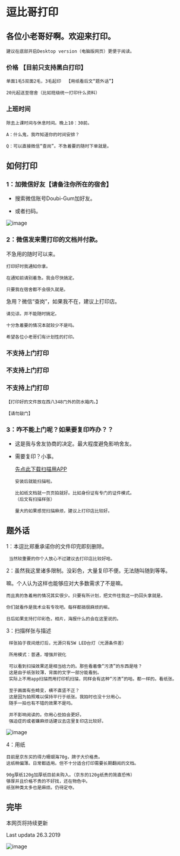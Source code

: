 # 逗比哥打印

## 各位小老哥好啊。欢迎来打印。

    建议在底部开启Desktop version（电脑版网页）更便于阅读。

### 价格   【目前只支持黑白打印】

    单面1毛5双面2毛，3毛起印  【用纸看后文“题外话”】

    20元起送至宿舍（比如班级统一打印什么资料）

### 上班时间

    除去上课时间与休息时间。晚上10：30前。

    A：什么鬼，我咋知道你的时间安排？

    Q：可以直接微信“查岗”。不急着要的随时下单就是。


## 如何打印

### 1：加微信好友【请备注你所在的宿舍】

* 搜索微信账号Doubi-Gum加好友。

* 或者扫码。

![image](https://github.com/DLGum/DLGum.github.io/blob/master/images/doubi-gum.png)



### 2：微信发来需打印的文档并付款。
 
   不急用的随时可以来。
  
    打印好时我通知你拿。
    
    在通知前请别着急。我会尽快搞定。
    
    只要我在宿舍都不会很久就是。
  
   急用？微信“查岗”，如果我不在，建议上打印店。

    请见谅。并不能随时搞定。
    
    十分急着要的情况本就较少不是吗。
    
    希望各位小老哥们有计划性的打印。

### 不支持上门打印
### 不支持上门打印
### 不支持上门打印

    【打印好的文件放在西八348门外的防水箱内。】
   
    【请勿敲门】



### 3：咋不能上门呢？如果要复印咋办？？

* 这是我与舍友协商的决定。最大程度避免影响舍友。

* 需要复印？小事。

     [先点此下载扫描用APP](https://www.lanzous.com/i3jwj7a)

      安装后就能扫描啦。
      
      比如纸文档就一页页拍就好。比如身份证有专门的证件模式。
      （后文有扫描样张）
      
      量大的如果感觉扫描麻烦，建议上打印店比较好。
  
  
  
  
## 题外话
  
1：本逗比郑重承诺你的文件印完即刻删除。
     
     当然较重要的你个人放心不过建议去打印店比较好哈。
     
2：虽然我这里诸多限制。没彩色，大量复印不便。无法随叫随到等等。
  
   嘛。个人认为这样也能够应对大多数需求了不是嘛。
     
    而且真的急着用的情况其实很少。只要有所计划，把文件往我这一扔回头拿就是。
     
    你们就看作是我术业有专攻吧。每样都搞很麻烦的嘛。
    
    日后如果支持打印彩色，相片，海报什么的会在这里说的。
     
3：扫描样张与描述
  
     样张拍于夜间熄灯后，光源只有5W LED台灯（光源条件差）
     
     所用模式：普通，增强并锐化
     
     可以看到扫描效果还是相当给力的。那些看着像“污渍”的东西是啥？
     这是由于纸张较薄，背面的文字一部分能看到。
     实际上不用app扫描而用打印机扫描，同样会有这种“污渍”的哈。都一样的。看纸张。
     
     至于画面有些畸变，横不直竖不正？
     这是因为拍照难以保持平行于纸张。我拍时也没十分用心。
     随手一拍也有不错的效果不是吗。
     
     并不影响阅读的。你用心些拍会更好。
     强迫症的或者嫌麻烦话建议去店里复印店比较好。
  
  ![image](https://github.com/DLGum/DLGum.github.io/blob/master/images/scansample.jpg)
  

4：用纸

    目前是京东买的得力珊瑚海70g，牌子大价格贵。
    这纸稍偏薄。日常都适用。但不十分适合打印需要长期翻阅的文档。
   
    90g厚纸120g加厚纸目前未购入。（京东的120g纸贵的简直恐怖）
    够厚并且价格不贵的不好找，还在物色中。
    纸张种类太多也是麻烦。仍待定夺。
  
  
  ## 完毕
  本网页将持续更新
  
  Last updata 26.3.2019

![image](https://github.com/DLGum/DLGum.github.io/blob/master/images/1.jpg)

